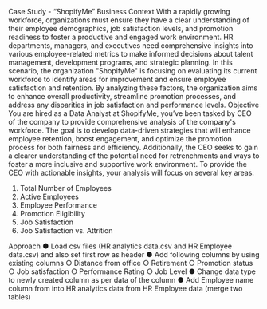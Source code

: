 Case Study - “ShopifyMe”
Business Context
With a rapidly growing workforce, organizations must ensure they have a
clear understanding of their employee demographics, job satisfaction levels,
and promotion readiness to foster a productive and engaged work
environment. HR departments, managers, and executives need
comprehensive insights into various employee-related metrics to make
informed decisions about talent management, development programs, and
strategic planning.
In this scenario, the organization "ShopifyMe" is focusing on evaluating its
current workforce to identify areas for improvement and ensure employee
satisfaction and retention. By analyzing these factors, the organization aims
to enhance overall productivity, streamline promotion processes, and
address any disparities in job satisfaction and performance levels.
Objective
You are hired as a Data Analyst at ShopifyMe, you’ve been tasked by CEO of the 
company to provide comprehensive analysis of the company's workforce. The goal is 
to develop data-driven strategies that will enhance employee retention, boost 
engagement, and optimize the promotion process for both fairness and efficiency. 
Additionally, the CEO seeks to gain a clearer understanding of the potential need for 
retrenchments and ways to foster a more inclusive and supportive work environment.
To provide the CEO with actionable insights, your analysis will focus on several key 
areas:
1. Total Number of Employees
2. Active Employees
3. Employee Performance
4. Promotion Eligibility
5. Job Satisfaction
6. Job Satisfaction vs. Attrition

Approach
● Load csv files (HR analytics data.csv and HR Employee data.csv) and also set first row 
as header
● Add following columns by using existing columns
○ Distance from office
○ Retirement
○ Promotion status
○ Job satisfaction
○ Performance Rating
○ Job Level 
● Change data type to newly created column as per data of the column
● Add Employee name column from into HR analytics data from HR Employee data 
(merge two tables)
